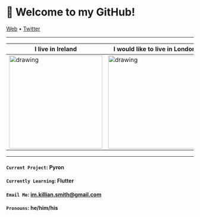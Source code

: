 # 👋 Welcome to my GitHub!

<p align="left">
<a href="https://killiansmith.codes" rel="nofollow">Web</a>
•
<a href="https://www.twitter.com/killianboi" rel="nofollow">Twitter</a>
</p>

---

| I live in Ireland | I would like to live in London|
| ----------------- | ------------------------------|
| <img src="https://static.vinepair.com/wp-content/uploads/2018/03/dublin-cover-mobile.jpg" alt="drawing" height="250" width="250"/>| <img src="https://heatlinkuk.com/wp-content/uploads/2019/02/London-HIU-Heatlink-500x500.jpg" alt="drawing" height="250" width="250"/>|

---

#### `Current Project`: Pyron

#### `Currently Learning`: Flutter

#### `Email Me`: [im.killian.smith@gmail.com](mailto:im.killian.smith@gmail.com)

#### `Pronouns`: he/him/his

[dublin]: https://static.vinepair.com/wp-content/uploads/2018/03/dublin-cover-mobile.jpg
[london]: https://lp-cms-production.imgix.net/2019-06/55425108.jpg?auto=format&fit=crop&vib=20&sharp=10&ixlib=react-8.6.4